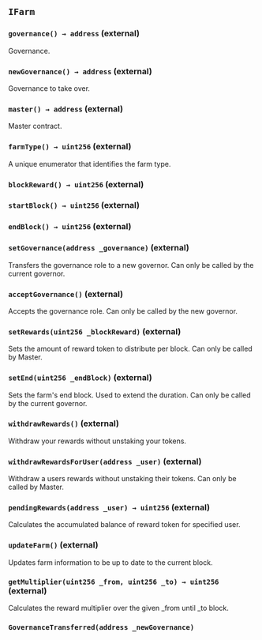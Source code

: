 ## `IFarm`






### `governance() → address` (external)

Governance.



### `newGovernance() → address` (external)

Governance to take over.



### `master() → address` (external)

Master contract.



### `farmType() → uint256` (external)

A unique enumerator that identifies the farm type.



### `blockReward() → uint256` (external)





### `startBlock() → uint256` (external)





### `endBlock() → uint256` (external)





### `setGovernance(address _governance)` (external)

Transfers the governance role to a new governor.
Can only be called by the current governor.




### `acceptGovernance()` (external)

Accepts the governance role.
Can only be called by the new governor.



### `setRewards(uint256 _blockReward)` (external)

Sets the amount of reward token to distribute per block.
Can only be called by Master.




### `setEnd(uint256 _endBlock)` (external)

Sets the farm's end block. Used to extend the duration.
Can only be called by the current governor.




### `withdrawRewards()` (external)

Withdraw your rewards without unstaking your tokens.



### `withdrawRewardsForUser(address _user)` (external)

Withdraw a users rewards without unstaking their tokens.
Can only be called by Master.



### `pendingRewards(address _user) → uint256` (external)

Calculates the accumulated balance of reward token for specified user.




### `updateFarm()` (external)

Updates farm information to be up to date to the current block.



### `getMultiplier(uint256 _from, uint256 _to) → uint256` (external)

Calculates the reward multiplier over the given _from until _to block.





### `GovernanceTransferred(address _newGovernance)`





